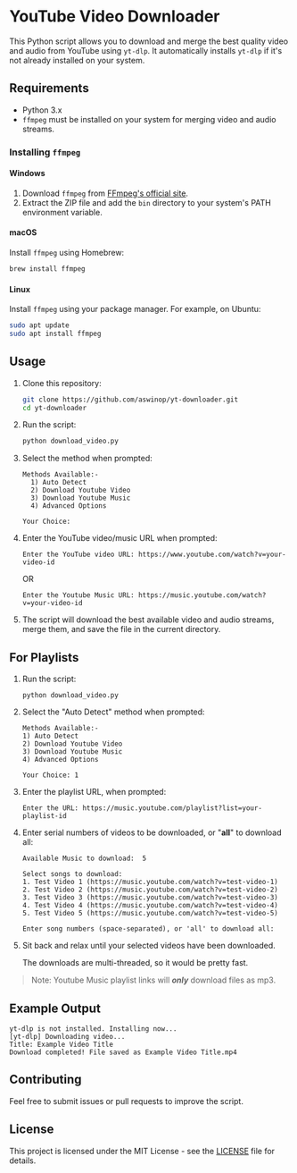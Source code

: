
# YouTube Video Downloader

This Python script allows you to download and merge the best quality video and audio from YouTube using `yt-dlp`. It automatically installs `yt-dlp` if it's not already installed on your system.

## Requirements

- Python 3.x
- `ffmpeg` must be installed on your system for merging video and audio streams.

### Installing `ffmpeg`

#### Windows
1. Download `ffmpeg` from [FFmpeg's official site](https://ffmpeg.org/download.html).
2. Extract the ZIP file and add the `bin` directory to your system's PATH environment variable.

#### macOS
Install `ffmpeg` using Homebrew:
```bash
brew install ffmpeg
```

#### Linux
Install `ffmpeg` using your package manager. For example, on Ubuntu:
```bash
sudo apt update
sudo apt install ffmpeg
```

## Usage

1. Clone this repository:
   ```bash
   git clone https://github.com/aswinop/yt-downloader.git
   cd yt-downloader
   ```

2. Run the script:
   ```bash
   python download_video.py
   ```

3. Select the method when prompted:
   ```
   Methods Available:-
     1) Auto Detect
     2) Download Youtube Video
     3) Download Youtube Music
     4) Advanced Options

   Your Choice:
   ```

4. Enter the YouTube video/music URL when prompted:
   ```
   Enter the YouTube video URL: https://www.youtube.com/watch?v=your-video-id
   ```
   OR
   ```
   Enter the Youtube Music URL: https://music.youtube.com/watch?v=your-video-id
   ```

5. The script will download the best available video and audio streams, merge them, and save the file in the current directory.

## For Playlists
   1. Run the script:
      ```
      python download_video.py
      ```
   2. Select the "Auto Detect" method when prompted:
      ```
      Methods Available:-
      1) Auto Detect
      2) Download Youtube Video
      3) Download Youtube Music
      4) Advanced Options

      Your Choice: 1
      ```
   3. Enter the playlist URL, when prompted:
      ```
      Enter the URL: https://music.youtube.com/playlist?list=your-playlist-id
      ```
   4. Enter serial numbers of videos to be downloaded, or "**all**" to download all:
      ```
      Available Music to download:  5

      Select songs to download:
      1. Test Video 1 (https://music.youtube.com/watch?v=test-video-1)
      2. Test Video 2 (https://music.youtube.com/watch?v=test-video-2)
      3. Test Video 3 (https://music.youtube.com/watch?v=test-video-3)
      4. Test Video 4 (https://music.youtube.com/watch?v=test-video-4)
      5. Test Video 5 (https://music.youtube.com/watch?v=test-video-5)

      Enter song numbers (space-separated), or 'all' to download all:  
      ```
   5. Sit back and relax until your selected videos have been downloaded.
      <p>The downloads are multi-threaded, so it would be pretty fast.</p>
> Note: Youtube Music playlist links will ***only*** download files as mp3.


## Example Output

```
yt-dlp is not installed. Installing now...
[yt-dlp] Downloading video...
Title: Example Video Title
Download completed! File saved as Example Video Title.mp4
```

## Contributing

Feel free to submit issues or pull requests to improve the script.

## License

This project is licensed under the MIT License - see the [LICENSE](LICENSE) file for details.